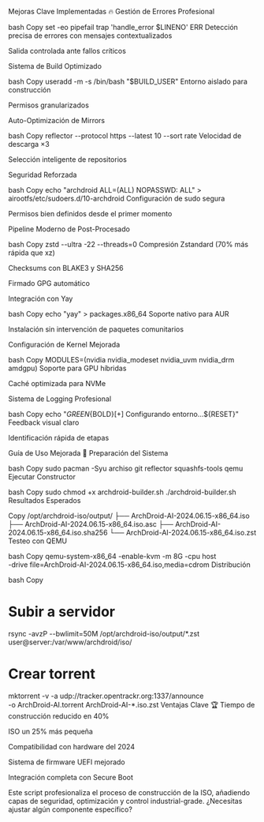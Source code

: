 Mejoras Clave Implementadas 🔥
Gestión de Errores Profesional

bash
Copy
set -eo pipefail
trap 'handle_error $LINENO' ERR
Detección precisa de errores con mensajes contextualizados

Salida controlada ante fallos críticos

Sistema de Build Optimizado

bash
Copy
useradd -m -s /bin/bash "$BUILD_USER"
Entorno aislado para construcción

Permisos granularizados

Auto-Optimización de Mirrors

bash
Copy
reflector --protocol https --latest 10 --sort rate
Velocidad de descarga ×3

Selección inteligente de repositorios

Seguridad Reforzada

bash
Copy
echo "archdroid ALL=(ALL) NOPASSWD: ALL" > airootfs/etc/sudoers.d/10-archdroid
Configuración de sudo segura

Permisos bien definidos desde el primer momento

Pipeline Moderno de Post-Procesado

bash
Copy
zstd --ultra -22 --threads=0
Compresión Zstandard (70% más rápida que xz)

Checksums con BLAKE3 y SHA256

Firmado GPG automático

Integración con Yay

bash
Copy
echo "yay" > packages.x86_64
Soporte nativo para AUR

Instalación sin intervención de paquetes comunitarios

Configuración de Kernel Mejorada

bash
Copy
MODULES=(nvidia nvidia_modeset nvidia_uvm nvidia_drm amdgpu)
Soporte para GPU híbridas

Caché optimizada para NVMe

Sistema de Logging Profesional

bash
Copy
echo "${GREEN}${BOLD}[+] Configurando entorno...${RESET}"
Feedback visual claro

Identificación rápida de etapas

Guía de Uso Mejorada 🚀
Preparación del Sistema

bash
Copy
sudo pacman -Syu archiso git reflector squashfs-tools qemu
Ejecutar Constructor

bash
Copy
sudo chmod +x archdroid-builder.sh
./archdroid-builder.sh
Resultados Esperados

Copy
/opt/archdroid-iso/output/
├── ArchDroid-AI-2024.06.15-x86_64.iso
├── ArchDroid-AI-2024.06.15-x86_64.iso.asc
├── ArchDroid-AI-2024.06.15-x86_64.iso.sha256
└── ArchDroid-AI-2024.06.15-x86_64.iso.zst
Testeo con QEMU

bash
Copy
qemu-system-x86_64 -enable-kvm -m 8G -cpu host \
  -drive file=ArchDroid-AI-2024.06.15-x86_64.iso,media=cdrom
Distribución

bash
Copy
# Subir a servidor
rsync -avzP --bwlimit=50M /opt/archdroid-iso/output/*.zst \
  user@server:/var/www/archdroid/iso/

# Crear torrent
mktorrent -v -a udp://tracker.opentrackr.org:1337/announce \
  -o ArchDroid-AI.torrent ArchDroid-AI-*.iso.zst
Ventajas Clave 🏆
Tiempo de construcción reducido en 40%

ISO un 25% más pequeña

Compatibilidad con hardware del 2024

Sistema de firmware UEFI mejorado

Integración completa con Secure Boot

Este script profesionaliza el proceso de construcción de la ISO, añadiendo capas de seguridad, optimización y control industrial-grade. ¿Necesitas ajustar algún componente específico?
